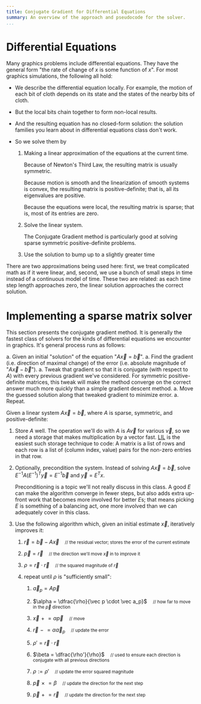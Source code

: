 ```yaml
---
title: Conjugate Gradient for Differential Equations
summary: An overview of the approach and pseudocode for the solver.
...
```


# Differential Equations

Many graphics problems include differential equations.
They have the general form "the rate of change of $x$ is some function of $x$".
For most graphics simulations, the following all hold:

- We describe the differential equation locally.
    For example, the motion of each bit of cloth depends on its state and the states of the nearby bits of cloth.

- But the local bits chain together to form non-local results.

- And the resulting equation has no closed-form solution:
    the solution families you learn about in differential equations class don't work.

- So we solve them by
    1. Making a linear approximation of the equations at the current time.
    
        Because of Newton's Third Law, the resulting matrix is usually symmetric.
        
        Because motion is smooth and the linearization of smooth systems is convex, the resulting matrix is positive-definite; that is, all its eigenvalues are positive.
        
        Because the equations were local, the resulting matrix is sparse;
        that is, most of its entries are zero.
        
    2. Solve the linear system.
    
        The Conjugate Gradient method is particularly good at solving sparse symmetric positive-definite problems.
    
    3. Use the solution to bump up to a slightly greater time

There are two approximations being used here:
first, we treat complicated math as if it were linear,
and, second, we use a bunch of small steps in time instead of a continuous model of time.
These two are related:
as each time step length approaches zero, the linear solution approaches the correct solution.

# Implementing a sparse matrix solver

This section presents the conjugate gradient method.
It is generally the fastest class of solvers for the kinds of differential equations we encounter in graphics.
It's general process runs as follows:

a. Given an initial "solution" of the equation "$A \vec x = \vec b$".
a. Find the gradient (i.e. direction of maximal change) of the error (i.e. absolute magnitude of "$A \vec x - \vec b$").
a. Tweak that gradient so that it is conjugate (with respect to $A$) with every previous gradient we've considered. For symmetric positive-definite matrices, this tweak will make the method converge on the correct answer much more quickly than a simple gradient descent method.
a. Move the guessed solution along that tweaked gradient to minimize error.
a. Repeat.

Given a linear system $A \vec x = \vec b$,
where $A$ is sparse, symmetric, and positive-definite:

1. Store $A$ well. The operation we'll do with $A$ is $A \vec v$ for various $\vec v$,
    so we need a storage that makes multiplication by a vector fast.
    [LIL](https://en.wikipedia.org/wiki/Sparse_matrix#List_of_lists_(LIL)) is the easiest such storage technique to code:
    A matrix is a list of rows
    and each row is a list of (column index, value) pairs for the non-zero entries in that row.

2. Optionally, precondition the system.
    Instead of solving $A \vec x = \vec b$,
    solve $E^{-1}A(E^{-1})^T \vec y = E^{-1}\vec b$ and $\vec y = E^T x$.
    
    Preconditioning is a topic we'll not really discuss in this class.
    A good $E$ can make the algorithm converge in fewer steps, but also adds extra up-front work that becomes more involved for better $E$s; that means picking $E$ is something of a balancing act, one more involved than we can adequately cover in this class.

3. Use the following algorithm which, given an initial estimate $\vec x$, iteratively improves it:

    1. $\vec r = \vec b - A \vec x$ <small style="padding-left: 1em">// the residual vector; stores the error of the current estimate</small>
    
    1. $\vec p = \vec r$ <small style="padding-left: 1em">// the direction we'll move $\vec x$ in to improve it</small>
    
    1. $\rho = \vec r \cdot \vec r$ <small style="padding-left: 1em">// the squared magnitude of $\vec r$</small>
    
    1. repeat until $\rho$ is "sufficiently small":
        
        1. $\vec a_p = A \vec p$
        
        1. $\alpha = \dfrac{\rho}{\vec p \cdot \vec a_p}$ <small style="padding-left: 1em">// how far to move in the $\vec p$ direction</small>
    
        1. $\vec x \mathrel{+}= \alpha \vec p$ <small style="padding-left: 1em">// move</small>
        
        1. $\vec r \mathrel{-}= \alpha \vec a_p$ <small style="padding-left: 1em">// update the error</small>
        
        1. $\rho' = \vec r \cdot \vec r$
        
        1. $\beta = \dfrac{\rho'}{\rho}$ <small style="padding-left: 1em">// used to ensure each direction is conjugate with all previous directions</small>
        
        1. $\rho := \rho'$ <small style="padding-left: 1em">// update the error squared magnitude</small>
        
        1. $\vec p \mathrel{\times}= \beta$ <small style="padding-left: 1em">// update the direction for the next step</small>
        
        1. $\vec p \mathrel{+}= \vec r$ <small style="padding-left: 1em">// update the direction for the next step</small>


